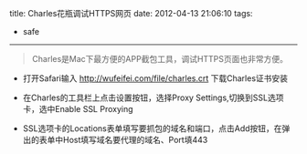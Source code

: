 title: Charles花瓶调试HTTPS网页
date: 2012-04-13 21:06:10
tags:
- safe

---

> Charles是Mac下最方便的APP截包工具，调试HTTPS页面也非常方便。

<!-- more -->

* 打开Safari输入 http://wufeifei.com/file/charles.crt 下载Charles证书安装

* 在Charles的工具栏上点击设置按钮，选择Proxy Settings,切换到SSL选项卡，选中Enable SSL Proxying

* SSL选项卡的Locations表单填写要抓包的域名和端口，点击Add按钮，在弹出的表单中Host填写域名要代理的域名、Port填443
